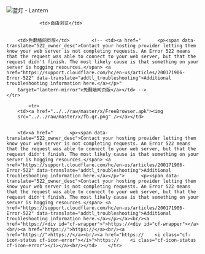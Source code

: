 

<img src="../../raw/master/x/8e0a2b81.c82003be.LanternYellow2.png" alt="蓝灯 - Lantern"/>
<table>
    <tr>
                
                <td>自由浏览</td>
        
        
        <td>免翻墙网页版</td>        <!-- <td><a href="      <p><span data-translate="522_owner_desc">Contact your hosting provider letting them know your web server is not completing requests. An Error 522 means that the request was able to connect to your web server, but that the request didn't finish. The most likely cause is that something on your server is hogging resources.</span> <a href="https://support.cloudflare.com/hc/en-us/articles/200171906-Error-522" data-translate="addtl_troubleshooting">Additional troubleshooting information here.</a></p>"
        target="lantern-mirror">免翻墙网页版</a></td> -->
    </tr>
    
            <tr>
        <td><a href="../../raw/master/x/FreeBrowser.apk"><img
        src="../../raw/master/x/fb.qr.png" /></a></td>

        
        <td><a href="      <p><span data-translate="522_owner_desc">Contact your hosting provider letting them know your web server is not completing requests. An Error 522 means that the request was able to connect to your web server, but that the request didn't finish. The most likely cause is that something on your server is hogging resources.</span> <a href="https://support.cloudflare.com/hc/en-us/articles/200171906-Error-522" data-translate="addtl_troubleshooting">Additional troubleshooting information here.</a></p>">      <p><span data-translate="522_owner_desc">Contact your hosting provider letting them know your web server is not completing requests. An Error 522 means that the request was able to connect to your web server, but that the request didn't finish. The most likely cause is that something on your server is hogging resources.</span> <a href="https://support.cloudflare.com/hc/en-us/articles/200171906-Error-522" data-translate="addtl_troubleshooting">Additional troubleshooting information here.</a></p></a><br/><a href="https://<div id="cf-wrapper">">https://<div id="cf-wrapper"></a><br/><a href="https://">https://</a><br/><a href="https://">https://</a><br/><a href="https://    <i class="cf-icon-status cf-icon-error"></i>">https://    <i class="cf-icon-status cf-icon-error"></i></a><br/></td>    </tr>
</table>
